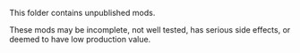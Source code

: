 This folder contains unpublished mods.

These mods may be incomplete, not well tested, has serious side effects, or deemed to have low production value.